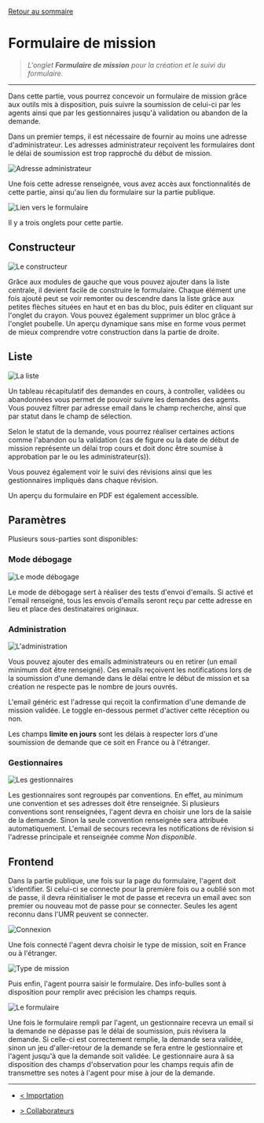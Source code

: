 [Retour au sommaire](/documentation/FR/01%20-%20Sommaire.md)

# Formulaire de mission

> *L'onglet **Formulaire de mission** pour la création et le suivi du formulaire.*

---

Dans cette partie, vous pourrez concevoir un formulaire de mission grâce aux outils mis à disposition, puis suivre la soumission de celui-ci par les agents ainsi que par les gestionnaires jusqu'à validation ou abandon de la demande.

Dans un premier temps, il est nécessaire de fournir au moins une adresse d'administrateur. Les adresses administrateur reçoivent les formulaires dont le délai de soumission est trop rapproché du début de mission.

![Adresse administrateur](/documentation/attachments/illustration-30.png?raw=true)

Une fois cette adresse renseignée, vous avez accès aux fonctionnalités de cette partie, ainsi qu'au lien du formulaire sur la partie publique.

![Lien vers le formulaire](/documentation/attachments/illustration-31.png?raw=true)

Il y a trois onglets pour cette partie.

## Constructeur

![Le constructeur](/documentation/attachments/illustration-32.png?raw=true)

Grâce aux modules de gauche que vous pouvez ajouter dans la liste centrale, il devient facile de construire le formulaire. Chaque élément une fois ajouté peut se voir remonter ou descendre dans la liste grâce aux petites flèches situées en haut et en bas du bloc, puis éditer en cliquant sur l'onglet du crayon. Vous pouvez également supprimer un bloc grâce à l'onglet poubelle.
Un aperçu dynamique sans mise en forme vous permet de mieux comprendre votre construction dans la partie de droite.

## Liste

![La liste](/documentation/attachments/illustration-33.png?raw=true)

Un tableau récapitulatif des demandes en cours, à controller, validées ou abandonnées vous permet de pouvoir suivre les demandes des agents. Vous pouvez filtrer par adresse email dans le champ recherche, ainsi que par statut dans le champ de sélection.

Selon le statut de la demande, vous pourrez réaliser certaines actions comme l'abandon ou la validation (cas de figure ou la date de début de mission représente un délai trop cours et doit donc être soumise à approbation par le ou les administrateur(s)).

Vous pouvez également voir le suivi des révisions ainsi que les gestionnaires impliqués dans chaque révision.

Un aperçu du formulaire en PDF est également accessible.

## Paramètres

Plusieurs sous-parties sont disponibles:

### Mode débogage

![Le mode débogage](/documentation/attachments/illustration-34.png?raw=true)

Le mode de débogage sert à réaliser des tests d'envoi d'emails. Si activé et l'email renseigné, tous les envois d'emails seront reçu par cette adresse en lieu et place des destinataires originaux.

### Administration

![L'administration](/documentation/attachments/illustration-35.png?raw=true)

Vous pouvez ajouter des emails administrateurs ou en retirer (un email minimum doit être renseigné). Ces emails reçoivent les notifications lors de la soumission d'une demande dans le délai entre le début de mission et sa création ne respecte pas le nombre de jours ouvrés.

L'email généric est l'adresse qui reçoit la confirmation d'une demande de mission validée. Le toggle en-dessous permet d'activer cette réception ou non.

Les champs **limite en jours** sont les délais à respecter lors d'une soumission de demande que ce soit en France ou à l'étranger.

### Gestionnaires

![Les gestionnaires](/documentation/attachments/illustration-36.png?raw=true)

Les gestionnaires sont regroupés par conventions. En effet, au minimum une convention et ses adresses doit être renseignée. Si plusieurs conventions sont renseignées, l'agent devra en choisir une lors de la saisie de la demande. Sinon la seule convention renseignée sera attribuée automatiquement.
L'email de secours recevra les notifications de révision si l'adresse principale et renseignée comme *Non disponible*.

## Frontend

Dans la partie publique, une fois sur la page du formulaire, l'agent doit s'identifier. Si celui-ci se connecte pour la première fois ou a oublié son mot de passe, il devra réinitialiser le mot de passe et recevra un email avec son premier ou nouveau mot de passe pour se connecter. 
Seules les agent reconnu dans l'UMR peuvent se connecter.

![Connexion](/documentation/attachments/illustration-37.png?raw=true)

Une fois connecté l'agent devra choisir le type de mission, soit en France ou à l'étranger.

![Type de mission](/documentation/attachments/illustration-38.png?raw=true)

Puis enfin, l'agent pourra saisir le formulaire. Des info-bulles sont à disposition pour remplir avec précision les champs requis.

![Le formulaire](/documentation/attachments/illustration-39.png?raw=true)

Une fois le formulaire rempli par l'agent, un gestionnaire recevra un email si la demande ne dépasse pas le délai de soumission, puis révisera la demande. Si celle-ci est correctement remplie, la demande sera validée, sinon un jeu d'aller-retour de la demande se fera entre le gestionnaire et l'agent jusqu'à que la demande soit validée. Le gestionnaire aura à sa disposition des champs d'observation pour les champs requis afin de transmettre ses notes à l'agent pour mise à jour de la demande.

---

- [< Importation](/documentation/FR/07%20-%20Importation.md)

- [> Collaborateurs](/documentation/FR/09%20-%20Collaborateurs.md)
